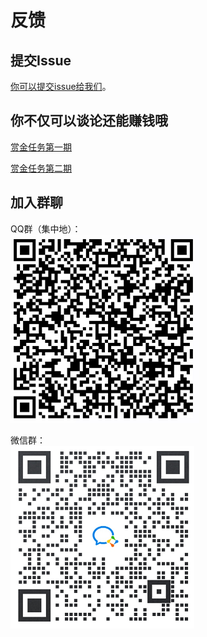 # **反馈**

## **提交Issue**
[你可以提交issue给我们](https://github.com/OAID/Tengine/issues)。

## **你不仅可以谈论还能赚钱哦**
[赏金任务第一期](https://github.com/OAID/Tengine/issues/371)

[赏金任务第二期](https://github.com/OAID/Tengine/issues/440)

## **加入群聊**
QQ群（集中地）：    
![QQ_Group](../Images/QQ_Group.png)

微信群：    
![Wechat_Group](../Images/Wechat_Group.png)